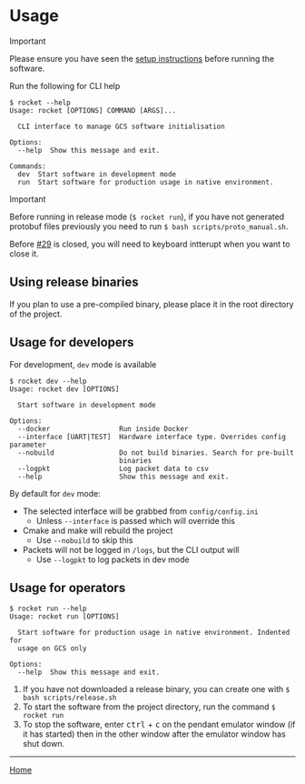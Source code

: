 # Usage

> [!IMPORTANT]
> Please ensure you have seen the [setup instructions](setup.md) before running the software.

Run the following for CLI help

```terminal
$ rocket --help
Usage: rocket [OPTIONS] COMMAND [ARGS]...

  CLI interface to manage GCS software initialisation

Options:
  --help  Show this message and exit.

Commands:
  dev  Start software in development mode
  run  Start software for production usage in native environment.
```

> [!IMPORTANT]
> Before running in release mode (`$ rocket run`), if you have not generated protobuf files previously you need to run `$ bash scripts/proto_manual.sh`.
> 
> Before [#29](https://github.com/RMIT-Competition-Rocketry/GCS/issues/29) is closed, you will need to keyboard intterupt when you want to close it.

## Using release binaries

If you plan to use a pre-compiled binary, please place it in the root directory of the project.

## Usage for developers

For development, `dev` mode is available

```terminal
$ rocket dev --help
Usage: rocket dev [OPTIONS]

  Start software in development mode

Options:
  --docker                 Run inside Docker
  --interface [UART|TEST]  Hardware interface type. Overrides config parameter
  --nobuild                Do not build binaries. Search for pre-built
                           binaries
  --logpkt                 Log packet data to csv
  --help                   Show this message and exit.
```

By default for `dev` mode: 
- The selected interface will be grabbed from `config/config.ini`
  - Unless `--interface` is passed which will override this
- Cmake and make will rebuild the project
  - Use `--nobuild` to skip this
- Packets will not be logged in `/logs`, but the CLI output will
  - Use `--logpkt` to log packets in dev mode

## Usage for operators

```terminal
$ rocket run --help
Usage: rocket run [OPTIONS]

  Start software for production usage in native environment. Indented for
  usage on GCS only

Options:
  --help  Show this message and exit.
```

1. If you have not downloaded a release binary, you can create one with `$ bash scripts/release.sh`
2. To start the software from the project directory, run the command `$ rocket run`
3. To stop the software, enter <kbd>ctrl</kbd> + <kbd>c</kbd> on the pendant emulator window (if it has started) then in the other window after the emulator window has shut down. 
 
---

[Home](../README.md)
